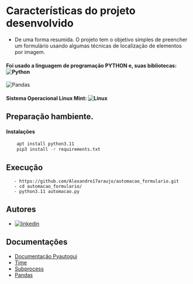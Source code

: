 
# Características do projeto desenvolvido

 - De uma forma resumida. O projeto tem o objetivo simples de preencher um formulário usando algumas técnicas de localização de elementos por imagem.


#### Foi usado a linguagem de programação PYTHON e, suas bibliotecas: ![Python](https://img.shields.io/badge/Python-000?style=for-the-badge&logo=python)
![Pandas](https://img.shields.io/badge/pandas-%23150458.svg?style=for-the-badge&logo=pandas&logoColor=white)


#### Sistema Operacional Linux Mint: ![Linux](https://img.shields.io/badge/Linux-FCC624?style=for-the-badge&logo=linux&logoColor=black)


## Preparação hambiente.

#### Instalações

```bash
    apt install python3.11 
    pip3 install -r requirements.txt
```


## Execução
```
   - https://github.com/Alexandre17araujo/automacao_formulario.git
   - cd automacao_formulario/
   - python3.11 automacao.py
```

## Autores
- [![linkedin](https://img.shields.io/badge/linkedin-0A66C2?style=for-the-badge&logo=linkedin&logoColor=white)](https://www.linkedin.com/in/alexandrebaraujo/)



## Documentações
 - [Documentação Pyautogui ](https://pyautogui.readthedocs.io/en/latest/)
 - [Time](https://docs.python.org/pt-br/3.9/library/time.html)
 - [Subprocess](https://docs.python.org/pt-br/dev/library/subprocess.html)
 - [Pandas](https://pandas.pydata.org/docs/user_guide/index.html#user-guide)
